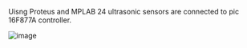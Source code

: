 Uisng Proteus and MPLAB 24 ultrasonic sensors are connected to pic 16F877A controller. 

![image](https://github.com/user-attachments/assets/713b8054-5480-402e-8b9e-fd4aaf946110)


